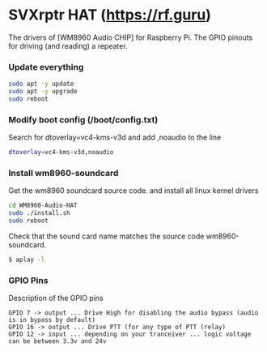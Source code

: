 # SVXrptr HAT (https://rf.guru)

The drivers of [WM8960 Audio CHIP] for Raspberry Pi.
The GPIO pinouts for driving (and reading) a repeater.

### Update everything
```bash
sudo apt -y update
sudo apt -y upgrade
sudo reboot
```

### Modify boot config (/boot/config.txt)
Search for dtoverlay=vc4-kms-v3d and add ,noaudio to the line
```bash
dtoverlay=vc4-kms-v3d,noaudio
```

### Install wm8960-soundcard
Get the wm8960 soundcard source code. and install all linux kernel drivers

```bash
cd WM8960-Audio-HAT
sudo ./install.sh 
sudo reboot
```

Check that the sound card name matches the source code wm8960-soundcard.

```bash
$ aplay -l
```

### GPIO Pins
Description of the GPIO pins
```text
GPIO 7 -> output ... Drive High for disabling the audio bypass (audio is in bypass by default)
GPIO 16 -> output ... Drive PTT (for any type of PTT (relay)
GPIO 12 -> input ... depending on your tranceiver ... logic voltage can be between 3.3v and 24v
```



